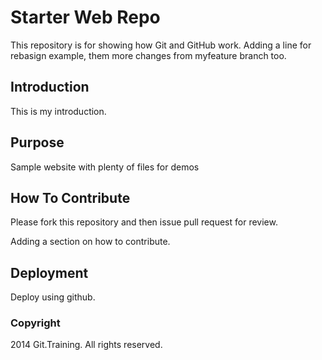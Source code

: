 # Starter Web Repo

This repository is for showing how Git and GitHub work.  Adding a line for rebasign example, them more changes from myfeature branch too.

## Introduction

This is my introduction.

## Purpose

Sample website with plenty of files for demos

## How To Contribute

Please fork this repository and then issue pull request for review.

Adding a section on how to contribute.

## Deployment

Deploy using github.

### Copyright

2014 Git.Training.  All rights reserved.